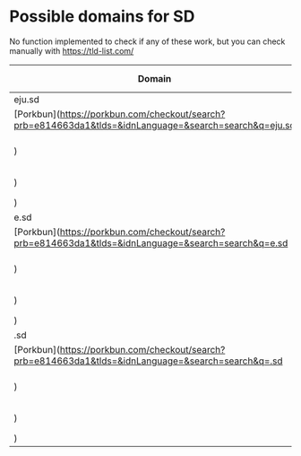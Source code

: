 # Possible domains for SD

No function implemented to check if any of these work, but you can check manually with https://tld-list.com/

| Domain | Porkbun | NameCheap | Google Domains |
|---|---|---|---|
| eju.sd | [Porkbun](https://porkbun.com/checkout/search?prb=e814663da1&tlds=&idnLanguage=&search=search&q=eju.sd) | [Namecheap](https://www.namecheap.com/domains/registration/results/?domain=eju.sd) | [Google](https://domains.google.com/registrar/search?searchTerm=eju.sd) |
| e.sd | [Porkbun](https://porkbun.com/checkout/search?prb=e814663da1&tlds=&idnLanguage=&search=search&q=e.sd) | [Namecheap](https://www.namecheap.com/domains/registration/results/?domain=e.sd) | [Google](https://domains.google.com/registrar/search?searchTerm=e.sd) |
| .sd | [Porkbun](https://porkbun.com/checkout/search?prb=e814663da1&tlds=&idnLanguage=&search=search&q=.sd) | [Namecheap](https://www.namecheap.com/domains/registration/results/?domain=.sd) | [Google](https://domains.google.com/registrar/search?searchTerm=.sd) |
